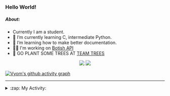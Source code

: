 ### Hello World!

##### About:
- Currently I am a student.
- 🌱 I’m currently learning C, intermediate Python.
- 🌱 I’m learning how to make better documentation.
- 👨‍💻 I'm working on [Botish API](https://github.com/Vyvy-vi/api)
- 🌱 GO PLANT SOME TREES AT [TEAM TREES](https://teamtrees.org/)

<p align="center">
  <a href="https://twitter.com/Vyvy_viM"><img target="_blank" src="https://img.shields.io/badge/twitter%20@Vyvy_viM-0D95E8?style=for-the-badge&logo=twitter&logoColor=white"/></a> 
  <a href="https://vyvy-vi.github.io/portfolio"><img target="_blank" src="https://img.shields.io/badge/-I_love_open_source-green?style=for-the-badge&logo=github&logoColor=black"/></a> 
</p>

[![Vyom's github activity graph](https://activity-graph.herokuapp.com/graph?username=Vyvy-vi)](https://github.com/ashutosh00710/github-readme-activity-graph)

---
<details>
  <summary>:zap: My Activity:</summary>
  
<!--START_SECTION:waka-->
![Code Time](http://img.shields.io/badge/Code%20Time-605%20hrs%208%20mins-blue)

**I'm a Night 🦉** 

```text
🌞 Morning    43 commits     ██░░░░░░░░░░░░░░░░░░░░░░░   8.72% 
🌆 Daytime    127 commits    ██████░░░░░░░░░░░░░░░░░░░   25.76% 
🌃 Evening    146 commits    ███████░░░░░░░░░░░░░░░░░░   29.61% 
🌙 Night      177 commits    █████████░░░░░░░░░░░░░░░░   35.9%

```
📅 **I'm Most Productive on Sunday** 

```text
Monday       50 commits     ██░░░░░░░░░░░░░░░░░░░░░░░   10.14% 
Tuesday      82 commits     ████░░░░░░░░░░░░░░░░░░░░░   16.63% 
Wednesday    65 commits     ███░░░░░░░░░░░░░░░░░░░░░░   13.18% 
Thursday     57 commits     ███░░░░░░░░░░░░░░░░░░░░░░   11.56% 
Friday       49 commits     ██░░░░░░░░░░░░░░░░░░░░░░░   9.94% 
Saturday     59 commits     ███░░░░░░░░░░░░░░░░░░░░░░   11.97% 
Sunday       131 commits    ██████░░░░░░░░░░░░░░░░░░░   26.57%

```


📊 **This Week I Spent My Time On** 

```text
🔥 Editors: 
Vim                      9 hrs 1 min         █████████████░░░░░░░░░░░░   55.33% 
VS Code                  5 hrs 17 mins       ████████░░░░░░░░░░░░░░░░░   32.4% 
Unknown Editor           2 hrs               ███░░░░░░░░░░░░░░░░░░░░░░   12.26%

🐱‍💻 Projects: 
praise_backend_js        5 hrs 53 mins       █████████░░░░░░░░░░░░░░░░   36.07% 
portfolio                2 hrs 35 mins       ████░░░░░░░░░░░░░░░░░░░░░   15.93% 
Unknown Project          2 hrs 33 mins       ████░░░░░░░░░░░░░░░░░░░░░   15.72% 
Address-book-gui         2 hrs 2 mins        ███░░░░░░░░░░░░░░░░░░░░░░   12.57% 
CSF102                   1 hr 18 mins        ██░░░░░░░░░░░░░░░░░░░░░░░   8.04%

```


 Last Updated on 25/01/2022 18:14:19 UTC
<!--END_SECTION:waka-->
</details>
